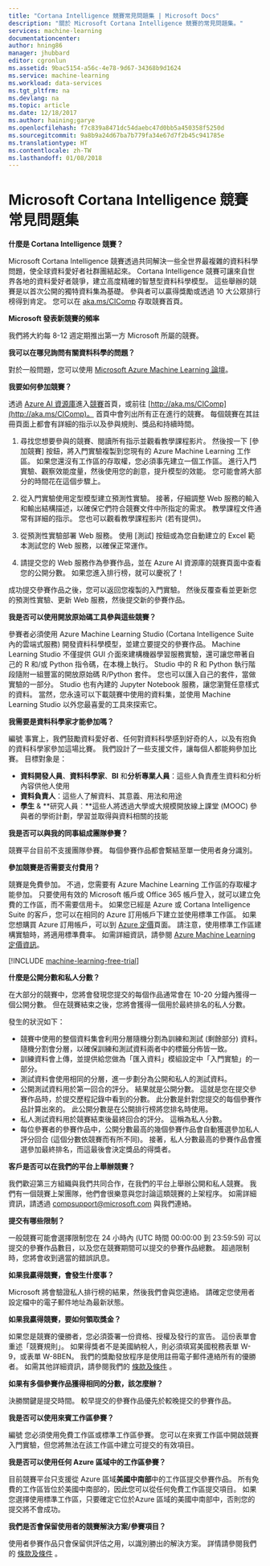 ```yaml
---
title: "Cortana Intelligence 競賽常見問題集 | Microsoft Docs"
description: "關於 Microsoft Cortana Intelligence 競賽的常見問題集。"
services: machine-learning
documentationcenter: 
author: hning86
manager: jhubbard
editor: cgronlun
ms.assetid: 9bac5154-a56c-4e78-9d67-34368b9d1624
ms.service: machine-learning
ms.workload: data-services
ms.tgt_pltfrm: na
ms.devlang: na
ms.topic: article
ms.date: 12/18/2017
ms.author: haining;garye
ms.openlocfilehash: f7c839a8471dc54daebc47d0bb5a450358f5250d
ms.sourcegitcommit: 9a8b9a24d67ba7b779fa34e67d7f2b45c941785e
ms.translationtype: HT
ms.contentlocale: zh-TW
ms.lasthandoff: 01/08/2018
---
```

# <a name="microsoft-cortana-intelligence-competitions-faq"></a>Microsoft Cortana Intelligence 競賽常見問題集
**什麼是 Cortana Intelligence 競賽？**

Microsoft Cortana Intelligence 競賽透過共同解決一些全世界最複雜的資料科學問題，使全球資料愛好者社群團結起來。 Cortana Intelligence 競賽可讓來自世界各地的資料愛好者競爭，建立高度精確的智慧型資料科學模型。 這些舉辦的競賽是以首次公開的獨特資料集為基礎。 參與者可以贏得獎勵或透過 10 大公眾排行榜得到肯定。 您可以在 [aka.ms/CIComp](http://aka.ms/CIComp) 存取競賽首頁。

**Microsoft 發表新競賽的頻率**

我們將大約每 8-12 週定期推出第一方 Microsoft 所屬的競賽。 

**我可以在哪兒詢問有關資料科學的問題？**

對於一般問題，您可以使用 [Microsoft Azure Machine Learning 論壇](https://social.msdn.microsoft.com/forums/azure/home?forum=MachineLearning)。

**我要如何參加競賽？**

透過 [Azure AI 資源庫](https://gallery.cortanaintelligence.com/)進入[競賽](https://gallery.cortanaintelligence.com/competitions)首頁，或前往 [http://aka.ms/CIComp](http://aka.ms/CIComp)。 首頁中會列出所有正在進行的競賽。 每個競賽在其註冊頁面上都會有詳細的指示以及參與規則、獎品和持續時間。

1. 尋找您想要參與的競賽、閱讀所有指示並觀看教學課程影片。 然後按一下 [參加競賽] 按鈕，將入門實驗複製到您現有的 Azure Machine Learning 工作區。 如果您還沒有工作區的存取權，您必須事先建立一個工作區。 進行入門實驗、觀察效能度量，然後使用您的創意，提升模型的效能。 您可能會將大部分的時間花在這個步驟上。   

2. 從入門實驗使用定型模型建立預測性實驗。 接著，仔細調整 Web 服務的輸入和輸出結構描述，以確保它們符合競賽文件中所指定的需求。 教學課程文件通常有詳細的指示。 您也可以觀看教學課程影片 (若有提供)。   

3. 從預測性實驗部署 Web 服務。 使用 [測試] 按鈕或為您自動建立的 Excel 範本測試您的 Web 服務，以確保正常運作。   

4. 請提交您的 Web 服務作為參賽作品，並在 Azure AI 資源庫的競賽頁面中查看您的公開分數。 如果您進入排行榜，就可以慶祝了！  

成功提交參賽作品之後，您可以返回您複製的入門實驗。 然後反覆查看並更新您的預測性實驗、更新 Web 服務，然後提交新的參賽作品。   

**我是否可以使用開放原始碼工具參與這些競賽？**

參賽者必須使用 Azure Machine Learning Studio (Cortana Intelligence Suite 內的雲端式服務) 開發資料科學模型，並建立要提交的參賽作品。 Machine Learning Studio 不僅提供 GUI 介面來建構機器學習服務實驗，還可讓您帶著自己的 R 和/或 Python 指令碼，在本機上執行。 Studio 中的 R 和 Python 執行階段隨附一組豐富的開放原始碼 R/Python 套件。 您也可以匯入自己的套件，當做實驗的一部分。 Studio 也有內建的 Jupyter Notebook 服務，讓您瀏覽任意樣式的資料。 當然，您永遠可以下載競賽中使用的資料集，並使用 Machine Learning Studio 以外您最喜愛的工具來探索它。 

**我需要是資料科學家才能參加嗎？**

編號 事實上，我們鼓勵資料愛好者、任何對資料科學感到好奇的人，以及有抱負的資料科學家參加這場比賽。 我們設計了一些支援文件，讓每個人都能夠參加比賽。 目標對象是：

* **資料開發人員**、**資料科學家**、**BI** 和**分析專業人員**：這些人負責產生資料和分析內容供他人使用
* **資料負責人**：這些人了解資料、其意義、用法和用途
* **學生** & **研究人員︰**這些人將透過大學或大規模開放線上課堂 (MOOC) 參與者的學術計劃，學習並取得與資料相關的技能

**我是否可以與我的同事組成團隊參賽？**

競賽平台目前不支援團隊參賽。 每個參賽作品都會繫結至單一使用者身分識別。 

**參加競賽是否需要支付費用？**

競賽是免費參加。 不過，您需要有 Azure Machine Learning 工作區的存取權才能參加。 只要使用有效的 Microsoft 帳戶或 Office 365 帳戶登入，就可以建立免費的工作區，而不需要信用卡。 如果您已經是 Azure 或 Cortana Intelligence Suite 的客戶，您可以在相同的 Azure 訂用帳戶下建立並使用標準工作區。 如果您想購買 Azure 訂用帳戶，可以到 [Azure 定價](https://azure.microsoft.com/pricing)頁面。 請注意，使用標準工作區建構實驗時，將適用標準費率。 如需詳細資訊，請參閱 [Azure Machine Learning 定價資訊](https://azure.microsoft.com/pricing/details/machine-learning/)。 

[!INCLUDE [machine-learning-free-trial](../../../includes/machine-learning-free-trial.md)]

**什麼是公開分數和私人分數？**

在大部分的競賽中，您將會發現您提交的每個作品通常會在 10-20 分鐘內獲得一個公開分數。 但在競賽結束之後，您將會獲得一個用於最終排名的私人分數。 

發生的狀況如下：

* 競賽中使用的整個資料集會利用分層隨機分割為訓練和測試 (剩餘部分) 資料。 隨機分割會分層，以確保訓練和測試資料兩者中的標籤分佈皆一致。
* 訓練資料會上傳，並提供給您做為「匯入資料」模組設定中「入門實驗」的一部分。
* 測試資料會使用相同的分層，進一步劃分為公開和私人的測試資料。
* 公開測試資料用於第一回合的評分。 結果就是公開分數。 這就是您在提交參賽作品時，於提交歷程記錄中看到的分數。 此分數是針對您提交的每個參賽作品計算出來的。 此公開分數是在公開排行榜將您排名時使用。
* 私人測試資料用於競賽結束後最終回合的評分。 這稱為私人分數。 
* 每位參賽者的參賽作品中，公開分數最高的幾個參賽作品會自動獲選參加私人評分回合 (這個分數依競賽而有所不同)。 接著，私人分數最高的參賽作品會獲選參加最終排名，而這最後會決定獎品的得獎者。  

**客戶是否可以在我們的平台上舉辦競賽？**

我們歡迎第三方組織與我們共同合作，在我們的平台上舉辦公開和私人競賽。 我們有一個競賽上架團隊，他們會很樂意與您討論這類競賽的上架程序。  如需詳細資訊，請透過 [compsupport@microsoft.com](mailto:compsupport@microsoft.com) 與我們連絡。 

**提交有哪些限制？**

一般競賽可能會選擇限制您在 24 小時內 (UTC 時間 00:00:00 到 23:59:59) 可以提交的參賽作品數目，以及您在競賽期間可以提交的參賽作品總數。 超過限制時，您將會收到適當的錯誤訊息。 

**如果我贏得競賽，會發生什麼事？**

Microsoft 將會驗證私人排行榜的結果，然後我們會與您連絡。 請確定您使用者設定檔中的電子郵件地址為最新狀態。

**如果我贏得競賽，要如何領取獎金？**

如果您是競賽的優勝者，您必須簽署一份資格、授權及發行的宣告。 這份表單會重述「競賽規則」。 如果得獎者不是美國納稅人，則必須填寫美國稅務表單 W-9，或表單 W-8BEN。 我們的獎勵發放程序是使用註冊電子郵件連絡所有的優勝者。 如需其他詳細資訊，請參閱我們的 [條款及條件](http://aka.ms/comptermsandconditions) 。

**如果有多個參賽作品獲得相同的分數，該怎麼辦？**

決勝關鍵是提交時間。 較早提交的參賽作品優先於較晚提交的參賽作品。

**我是否可以使用來賓工作區參賽？**

編號 您必須使用免費工作區或標準工作區參賽。 您可以在來賓工作區中開啟競賽入門實驗，但您將無法在該工作區中建立可提交的有效項目。 

**我是否可以使用任何 Azure 區域中的工作區參賽？**

目前競賽平台只支援從 Azure 區域**美國中南部**中的工作區提交參賽作品。 所有免費的工作區皆位於美國中南部的，因此您可以從任何免費工作區提交項目。 如果您選擇使用標準工作區，只要確定它位於Azure 區域的美國中南部中，否則您的提交將不會成功。 

**我們是否會保留使用者的競賽解決方案/參賽項目？**

使用者參賽作品只會保留供評估之用，以識別勝出的解決方案。 詳情請參閱我們的 [條款及條件](http://aka.ms/comptermsandconditions) 。

